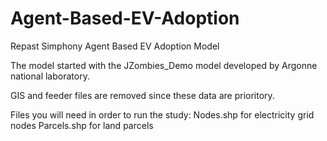 # Agent-Based-EV-Adoption
Repast Simphony Agent Based EV Adoption Model

The model started with the JZombies_Demo model developed by Argonne national laboratory. 

GIS and feeder files are removed since these data are prioritory. 

Files you will need in order to run the study: 
Nodes.shp for electricity grid nodes
Parcels.shp for land parcels 
